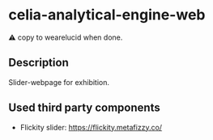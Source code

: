 # celia-analytical-engine-web

⚠️ copy to wearelucid when done.

## Description
Slider-webpage for exhibition.

## Used third party components
- Flickity slider: https://flickity.metafizzy.co/
